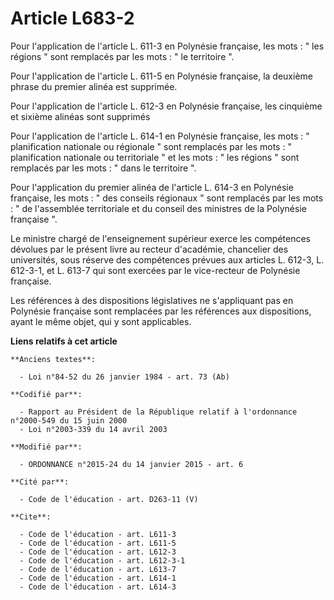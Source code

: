 # Article L683-2

Pour l'application de l'article L. 611-3 en Polynésie française, les mots : " les régions " sont remplacés par les mots : "
le territoire ". 

Pour l'application de l'article L. 611-5 en Polynésie française, la deuxième phrase du premier alinéa est supprimée. 

Pour l'application de l'article L. 612-3 en Polynésie française, les cinquième et sixième alinéas sont supprimés 

Pour l'application de l'article L. 614-1 en Polynésie française, les mots : " planification nationale ou régionale " sont
remplacés par les mots : " planification nationale ou territoriale " et les mots : " les régions " sont remplacés par les
mots : " dans le territoire ". 

Pour l'application du premier alinéa de l'article L. 614-3 en Polynésie française, les mots : " des conseils régionaux " sont
remplacés par les mots : " de l'assemblée territoriale et du conseil des ministres de la Polynésie française ". 

Le ministre chargé de l'enseignement supérieur exerce les compétences dévolues par le présent livre au recteur d'académie,
chancelier des universités, sous réserve des compétences prévues aux articles L. 612-3, L. 612-3-1, et L. 613-7 qui sont
exercées par le vice-recteur de Polynésie française. 

Les références à des dispositions législatives ne s'appliquant pas en Polynésie française sont remplacées par les références
aux dispositions, ayant le même objet, qui y sont applicables.

**Liens relatifs à cet article**

	**Anciens textes**:

	  - Loi n°84-52 du 26 janvier 1984 - art. 73 (Ab)

	**Codifié par**:

	  - Rapport au Président de la République relatif à l'ordonnance n°2000-549 du 15 juin 2000
	  - Loi n°2003-339 du 14 avril 2003

	**Modifié par**:

	  - ORDONNANCE n°2015-24 du 14 janvier 2015 - art. 6

	**Cité par**:

	  - Code de l'éducation - art. D263-11 (V)

	**Cite**:

	  - Code de l'éducation - art. L611-3
	  - Code de l'éducation - art. L611-5
	  - Code de l'éducation - art. L612-3
	  - Code de l'éducation - art. L612-3-1
	  - Code de l'éducation - art. L613-7
	  - Code de l'éducation - art. L614-1
	  - Code de l'éducation - art. L614-3
